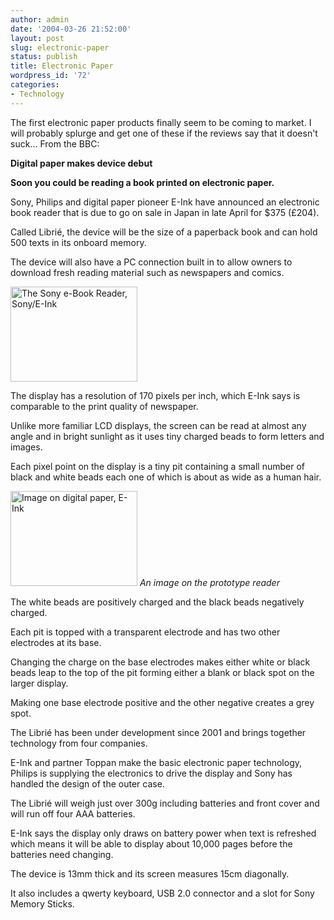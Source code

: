 ```yaml
---
author: admin
date: '2004-03-26 21:52:00'
layout: post
slug: electronic-paper
status: publish
title: Electronic Paper
wordpress_id: '72'
categories:
- Technology
---
```

The first electronic paper products finally seem to be coming to market. I will probably splurge and get one of these if the reviews say that it doesn't suck... From the BBC:

<b>Digital paper makes device debut </b>

<b>Soon you could be reading a book printed on electronic paper. </b> 

Sony, Philips and digital paper pioneer E-Ink have announced an electronic book reader that is due to go on sale in Japan in late April for $375 (£204).

Called Librié, the device will be the size of a paperback book and can hold 500 texts in its onboard memory.

The device will also have a PC connection built in to allow owners to download fresh reading material such as newspapers and comics. 

<b></b><img alt="The Sony e-Book Reader, Sony/E-Ink" src="http://newsimg.bbc.co.uk/media/images/39964000/jpg/_39964241_eeink-sonyphil203.jpg" border="0" height="152" hspace="0" vspace="0" width="203"/>

The display has a resolution of 170 pixels per inch, which E-Ink says is comparable to the print quality of newspaper.

Unlike more familiar LCD displays, the screen can be read at almost any angle and in bright sunlight as it uses tiny charged beads to form letters and images.

Each pixel point on the display is a tiny pit containing a small number of black and white beads each one of which is about as wide as a human hair. 

<img alt="Image on digital paper, E-Ink" src="http://newsimg.bbc.co.uk/media/images/39964000/jpg/_39964237_eink-einkphil203.jpg" border="0" height="152" hspace="0" vspace="0" width="203"/>
<i>An image on the prototype reader</i>

The white beads are positively charged and the black beads negatively charged. 

Each pit is topped with a transparent electrode and has two other electrodes at its base.  

Changing the charge on the base electrodes makes either white or black beads leap to the top of the pit forming either a blank or black spot on the larger display.

Making one base electrode positive and the other negative creates a grey spot. 

The Librié has been under development since 2001 and brings together technology from four companies.  

E-Ink and partner Toppan make the basic electronic paper technology, Philips is supplying the electronics to drive the display and Sony has handled the design of the outer case.

The Librié will weigh just over 300g including batteries and front cover and will run off four AAA batteries.

E-Ink says the display only draws on battery power when text is refreshed which means it will be able to display about 10,000 pages before the batteries need changing. 

The device is 13mm thick and its screen measures 15cm diagonally.

It also includes a qwerty keyboard, USB 2.0 connector and a slot for Sony Memory Sticks.
